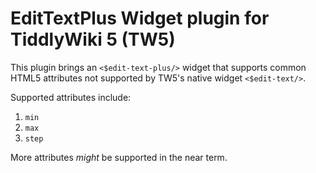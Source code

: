 # EditTextPlus Widget plugin for TiddlyWiki 5 (TW5)

This plugin brings an `<$edit-text-plus/>` widget that supports common HTML5 attributes not supported by TW5's native widget `<$edit-text/>`.

Supported attributes include:

1. `min`
2. `max`
3. `step`

More attributes *might* be supported in the near term.
